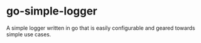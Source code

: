# go-simple-logger
A simple logger written in go that is easily configurable and geared towards simple use cases.
